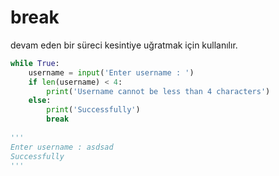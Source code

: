 # break

devam eden bir süreci kesintiye uğratmak için kullanılır.

```python
while True:
    username = input('Enter username : ')
    if len(username) < 4:
        print('Username cannot be less than 4 characters')
    else:
        print('Successfully')
        break
        
'''
Enter username : asdsad
Successfully
'''
```
